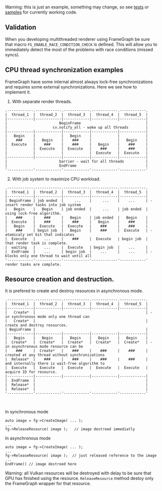 Warning: this is just an example, something may change, so see [tests](../tests/framegraph) or [samples](../samples/framegraph) for currently working code.

## Validation
When you developing multithreaded renderer using FrameGraph be sure that macro `FG_ENABLE_RACE_CONDITION_CHECK` is defined. This will allow you to immediately detect the most of the problems with race conditions (missed syncs).


## CPU thread synchronization examples
FrameGraph have some internal almost always lock-free synchronizations and requires some external synchronizations. Here we see how to implement it.
1. With separate render threads.
```
.------------.------------.------------.------------.------------.
|  thread_1  |  thread_2  |  thread_3  |  thread_4  |  thread_5  |
|------------|------------|------------|------------|------------|
|                        BeginFrame                              |
|                     cv.notify_all - wake up all threads        |
|------------|------------|------------|------------|------------|
|   Begin    |            |   Begin    |            |            |
|    ###     |   Begin    |    ###     |            |   Begin    |
|  Execute   |    ###     |    ###     |   Begin    |    ###     |
|            |  Execute   |  Execute   |    ###     |    ###     |
|            |            |            |  Execute   |  Execute   |
|------------|------------|------------|------------|------------|
|                        barrier - wait for all threads          |
|                        EndFrame                                |
'------------'------------'------------'------------'------------'
```
2. With job system to maximize CPU workload.
```
.------------.------------.------------.------------.------------.
|  thread_1  |  thread_2  |  thread_3  |  thread_4  |  thread_5  |
|------------|------------|------------|------------|------------|
| BeginFrame | job ended  |     ...    |     ...    |    ...     | - insert render tasks into job system
|   Begin    |   Begin    | job ended  |     ...    | job ended  |   using lock-free algorithm.
|    ###     |    ###     |   Begin    | job ended  |   Begin    |
|  Execute   |    ###     |    ###     |   Begin    |    ###     |
|   Begin    |  Execute   |  Execute   |    ###     |    ###     |
|    ###     | begin job  |   Begin    |    ###     |  Execute   | - atomicaly set bit that indicates 
|  Execute   |    ...     |    ###     |  Execute   | begin job  |   that render task is complete.
|  waiting   |    ...     |  Execute   | begin job  |    ...     |
|  EndFrame  |    ...     | begin job  |    ...     |    ...     | - blocks only one thread to wait until all
'------------'------------'------------'------------'------------'   render tasks are complete.
```

## Resource creation and destruction.
It is prefered to create and destroy resources in asynchronous mode.
```
.------------.------------.------------.------------.------------.
|  thread_1  |  thread_2  |  thread_3  |  thread_4  |  thread_5  |
|------------|------------|------------|------------|------------|
|   Create*  |                                                   | - in synchronous mode only one thread can
|   Create*  |                                                   |   create and destroy resources.
| BeginFrame |                                                   |
|------------|------------|------------|------------|------------|
|   Begin    |   Begin    |   Begin    |   Begin    |   Begin    |
|  Create*   |  Create*   |  Create*   |  Create*   |  Create*   | - in asynchronous mode resource can be
|    ###     |  Create*   |    ###     |    ###     |    ###     |   created at any thread without synchronizations
|  Release*  |    ###     |    ###     |    ###     |    ###     |   and internally there is wait-free algorithm to
|  Execute   |  Execute   |  Execute   |  Execute   |  Execute   |   acquire ID for resource.
|------------|------------|------------|------------|------------|
|  EndFrame  |                                                   |
|  Release*  |                                                   |
|  Release*  |                                                   |
'------------'------------'------------'------------'------------'
```
<br/>

In synchronous mode

```
auto image = fg->CreateImage( ... );
...
fg->ReleaseResource( image );   // image destroed immediatly
 ```
In asynchronous mode

```
auto image = fg->CreateImage( ... );
...
fg->ReleaseResource( image );  // just released reference to the image
...
EndFrame() // image destroed here
```

Warning: all Vulkan resources will be destroyed with delay to be sure that GPU has finished using the resource.
`ReleaseResource` method destoy only the FrameGraph wrapper for that resource.

